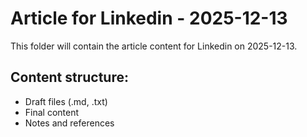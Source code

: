 # Article for Linkedin - 2025-12-13

This folder will contain the article content for Linkedin on 2025-12-13.

## Content structure:
- Draft files (.md, .txt)
- Final content
- Notes and references
